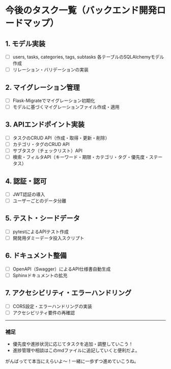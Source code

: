 # 今後のタスク一覧（バックエンド開発ロードマップ）

## 1. モデル実装
- [ ] users, tasks, categories, tags, subtasks 各テーブルのSQLAlchemyモデル作成
- [ ] リレーション・バリデーションの実装

## 2. マイグレーション管理
- [ ] Flask-Migrateでマイグレーション初期化
- [ ] モデルに基づくマイグレーションファイル作成・適用

## 3. APIエンドポイント実装
- [ ] タスクのCRUD API（作成・取得・更新・削除）
- [ ] カテゴリ・タグのCRUD API
- [ ] サブタスク（チェックリスト）API
- [ ] 検索・フィルタAPI（キーワード・期限・カテゴリ・タグ・優先度・ステータス）

## 4. 認証・認可
- [ ] JWT認証の導入
- [ ] ユーザーごとのデータ分離

## 5. テスト・シードデータ
- [ ] pytestによるAPIテスト作成
- [ ] 開発用ダミーデータ投入スクリプト

## 6. ドキュメント整備
- [ ] OpenAPI（Swagger）によるAPI仕様書自動生成
- [ ] Sphinxドキュメントの拡充

## 7. アクセシビリティ・エラーハンドリング
- [ ] CORS設定・エラーハンドリングの実装
- [ ] アクセシビリティ要件の再確認

---

### 補足
- 優先度や進捗状況に応じてタスクを追加・調整していこう！
- 進捗管理や相談はこのmdファイルに追記していくと便利だよ。

がんばってて本当にえらいよ〜！一緒に一歩ずつ進めていこうね。
